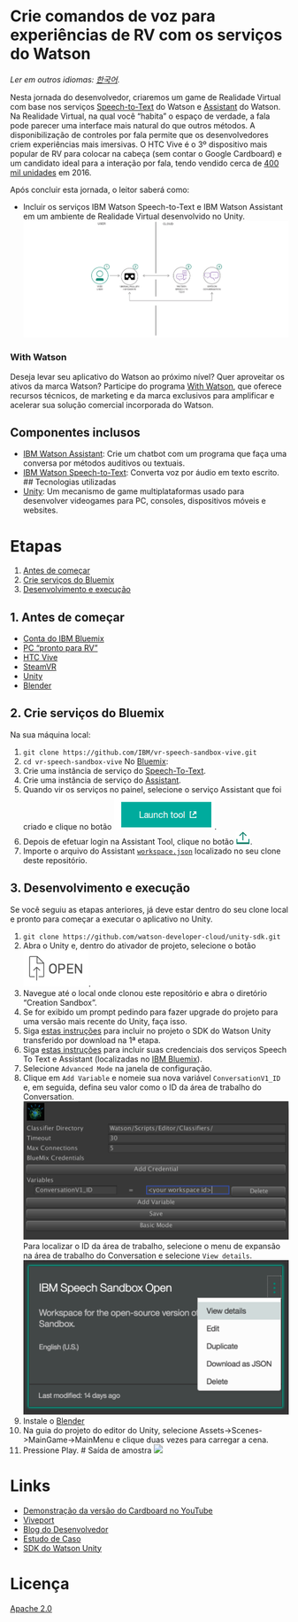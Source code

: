 ﻿# Crie comandos de voz para experiências de RV com os serviços do Watson 
*Ler em outros idiomas: [한국어](README-ko.md).* 

Nesta jornada do desenvolvedor, criaremos um game de Realidade Virtual com base nos serviços [Speech-to-Text](https://www.ibm.com/watson/developercloud/speech-to-text.html) do Watson e [Assistant](https://www.ibm.com/watson/developercloud/conversation.html) do Watson. 
Na Realidade Virtual, na qual você “habita” o espaço de verdade, a fala pode parecer uma interface mais natural do que outros métodos. A disponibilização de controles por fala permite que os desenvolvedores criem experiências mais imersivas. O HTC Vive é o 3º dispositivo mais popular de RV para colocar na cabeça (sem contar o Google Cardboard) e um candidato ideal para a interação por fala, tendo vendido cerca de [400 mil unidades](http://www.hypergridbusiness.com/2016/11/report-98-of-vr-headsets-sold-this-year-are-for-mobile-phones) em 2016. 

Após concluir esta jornada, o leitor saberá como: 
* Incluir os serviços IBM Watson Speech-to-Text e IBM Watson Assistant em um ambiente de Realidade Virtual desenvolvido no Unity. 
![](doc/source/images/architecture.png) 
### With Watson 
Deseja levar seu aplicativo do Watson ao próximo nível? Quer aproveitar os ativos da marca Watson? Participe do programa [With Watson](https://www.ibm.com/watson/with-watson), que oferece recursos técnicos, de marketing e da marca exclusivos para amplificar e acelerar sua solução comercial incorporada do Watson. 
## Componentes inclusos 
* [IBM Watson Assistant](https://www.ibm.com/watson/developercloud/conversation.html): Crie um chatbot com um programa que faça uma conversa por métodos auditivos ou textuais. 
* [IBM Watson Speech-to-Text](https://www.ibm.com/watson/developercloud/speech-to-text.html): Converta voz por áudio em texto escrito. ## Tecnologias utilizadas 
* [Unity](https://unity3d.com/): Um mecanismo de game multiplataformas usado para desenvolver videogames para PC, consoles, dispositivos móveis e websites. 
# Etapas 
1. [Antes de começar](#1-before-you-begin) 
2. [Crie serviços do Bluemix](#2-create-bluemix-services) 
3. [Desenvolvimento e execução](#3-building-and-running) 
## 1. Antes de começar 
* [Conta do IBM Bluemix](http://ibm.biz/Bdimr6) 
* [PC “pronto para RV”](https://www.vive.com/us/ready/) 
* [HTC Vive](https://www.vive.com/us/product/) 
* [SteamVR](http://store.steampowered.com/steamvr) 
* [Unity](https://unity3d.com/get-unity/download) 
* [Blender](https://www.blender.org/) 
## 2. Crie serviços do Bluemix 

Na sua máquina local: 
1. `git clone https://github.com/IBM/vr-speech-sandbox-vive.git` 
2. `cd vr-speech-sandbox-vive`
No [Bluemix](https://console.ng.bluemix.net/):
1. Crie uma instância de serviço do [Speech-To-Text](https://console.ng.bluemix.net/catalog/speech-to-text/).
2. Crie uma instância de serviço do [Assistant](https://console.ng.bluemix.net/catalog/services/conversation/).
3. Quando vir os serviços no painel, selecione o serviço Assistant que foi criado e clique no botão !["Launch Tool"](/doc/source/images/workspace_launch.png?raw=true).
4. Depois de efetuar login na Assistant Tool, clique no botão !["Import"](/doc/source/images/import_icon.png?raw=true).
5. Importe o arquivo do Assistant [`workspace.json`](data/workspace.json) localizado no seu clone deste repositório. 
## 3. Desenvolvimento e execução 
Se você seguiu as etapas anteriores, já deve estar dentro do seu clone local e pronto para começar a executar o aplicativo no Unity. 
1. `git clone https://github.com/watson-developer-cloud/unity-sdk.git` 
2. Abra o Unity e, dentro do ativador de projeto, selecione o botão ![Open](doc/source/images/unity_open.png?raw=true). 
3. Navegue até o local onde clonou este repositório e abra o diretório “Creation Sandbox”. 
4. Se for exibido um prompt pedindo para fazer upgrade do projeto para uma versão mais recente do Unity, faça isso. 
5. Siga [estas instruções](https://github.com/watson-developer-cloud/unity-sdk#getting-the-watson-sdk-and-adding-it-to-unity) para incluir no projeto o SDK do Watson Unity transferido por download na 1ª etapa. 
6. Siga [estas instruções](https://github.com/watson-developer-cloud/unity-sdk#configuring-your-service-credentials) para incluir suas credenciais dos serviços Speech To Text e Assistant (localizadas no [IBM Bluemix](https://console.ng.bluemix.net/)). 
7. Selecione `Advanced Mode` na janela de configuração.
8. Clique em `Add Variable` e nomeie sua nova variável `ConversationV1_ID` e, em seguida, defina seu valor como o ID da área de trabalho do Conversation. ![Variable Configuration Example](doc/source/images/add_variable.png?raw=true) Para localizar o ID da área de trabalho, selecione o menu de expansão na área de trabalho do Conversation e selecione `View details`. 
![View Details Location](doc/source/images/workspace_details.png?raw=true)
9. Instale o [Blender](https://www.blender.org)
10. Na guia do projeto do editor do Unity, selecione Assets-&gt;Scenes-&gt;MainGame-&gt;MainMenu e clique duas vezes para carregar a cena.
11. Pressione Play. # Saída de amostra [![](http://img.youtube.com/vi/FlMvLDw6cYc/0.jpg)](http://www.youtube.com/watch?v=FlMvLDw6cYc) 
# Links 
* [Demonstração da versão do Cardboard no YouTube](https://www.youtube.com/watch?v=rZFpUpy4y0g) 
* [Viveport](https://www.viveport.com/apps/bbde0cff-98c1-4117-acd8-e808ded515ca) 
* [Blog do Desenvolvedor](https://www.ibm.com/innovation/milab/watson-speech-virtual-reality-unity/) 
* [Estudo de Caso](https://www.ibm.com/innovation/milab/work/speech-sandbox/) 
* [SDK do Watson Unity](https://github.com/watson-developer-cloud/unity-sdk) 
# Licença 
[Apache 2.0](LICENÇA) 

